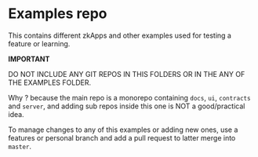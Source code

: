 # Examples repo

This contains different zkApps and other examples used for testing a feature or learning.

**IMPORTANT**

DO NOT INCLUDE ANY GIT REPOS IN THIS FOLDERS OR IN THE ANY OF THE EXAMPLES FOLDER.

Why ? because the main repo is a monorepo containing `docs`, `ui`, `contracts` and `server`, and adding sub repos inside this one is NOT a good/practical idea.

To manage changes to any of this examples or adding new ones, use a features or personal branch and add a pull request to latter merge into `master`.

 